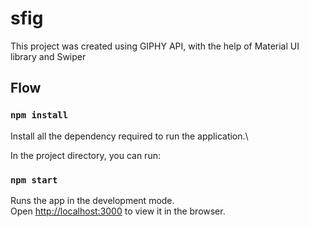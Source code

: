 # sfig

This project was created using GIPHY API, with the help of Material UI library and Swiper 

## Flow

### `npm install`

Install all the dependency required to run the application.\

In the project directory, you can run:

### `npm start`

Runs the app in the development mode.\
Open [http://localhost:3000](http://localhost:3000) to view it in the browser.

